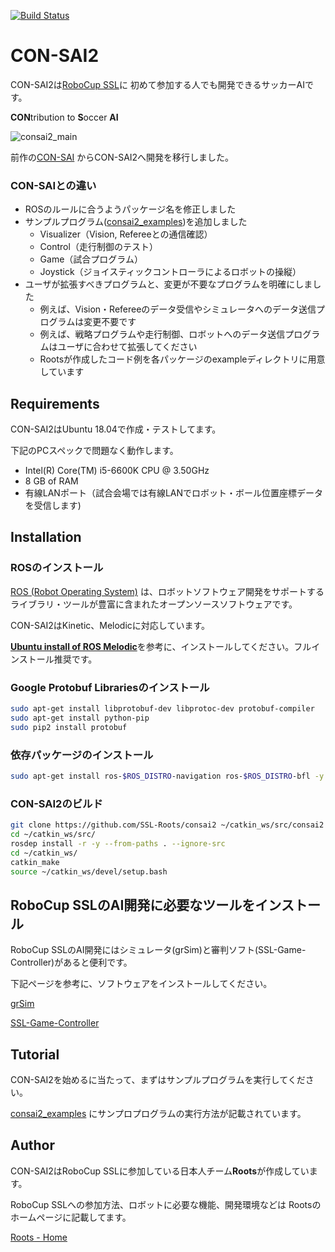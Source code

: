 [![Build Status](https://travis-ci.org/SSL-Roots/consai2.svg?branch=master)](https://travis-ci.org/SSL-Roots/consai2)

# CON-SAI2

CON-SAI2は[RoboCup SSL](https://ssl.robocup.org/)に
初めて参加する人でも開発できるサッカーAIです。

**CON**tribution to **S**occer **AI**

![consai2_main](https://github.com/SSL-Roots/consai2/blob/images/images/consai2_main.png "consai2_main")

前作の[CON-SAI](https://github.com/SSL-Roots/CON-SAI)
からCON-SAI2へ開発を移行しました。

### CON-SAIとの違い

- ROSのルールに合うようパッケージ名を修正しました
- サンプルプログラム([consai2_examples](https://github.com/SSL-Roots/consai2/tree/master/consai2_examples))を追加しました
  - Visualizer（Vision, Refereeとの通信確認）
  - Control（走行制御のテスト）
  - Game（試合プログラム）
  - Joystick（ジョイスティックコントローラによるロボットの操縦）
- ユーザが拡張すべきプログラムと、変更が不要なプログラムを明確にしました
  - 例えば、Vision・Refereeのデータ受信やシミュレータへのデータ送信プログラムは変更不要です
  - 例えば、戦略プログラムや走行制御、ロボットへのデータ送信プログラムはユーザに合わせて拡張してください
  - Rootsが作成したコード例を各パッケージのexampleディレクトリに用意しています

## Requirements
CON-SAI2はUbuntu 18.04で作成・テストしてます。

下記のPCスペックで問題なく動作します。
- Intel(R) Core(TM) i5-6600K CPU @ 3.50GHz
- 8 GB of RAM
- 有線LANポート（試合会場では有線LANでロボット・ボール位置座標データを受信します)

## Installation

### ROSのインストール
[ROS (Robot Operating System)](http://wiki.ros.org/ja)
は、ロボットソフトウェア開発をサポートする
ライブラリ・ツールが豊富に含まれたオープンソースソフトウェアです。

CON-SAI2はKinetic、Melodicに対応しています。

[**Ubuntu install of ROS Melodic**](
http://wiki.ros.org/melodic/Installation/Ubuntu
)を参考に、インストールしてください。フルインストール推奨です。


### Google Protobuf Librariesのインストール

```zsh
sudo apt-get install libprotobuf-dev libprotoc-dev protobuf-compiler
sudo apt-get install python-pip
sudo pip2 install protobuf
```

### 依存パッケージのインストール
```zsh
sudo apt-get install ros-$ROS_DISTRO-navigation ros-$ROS_DISTRO-bfl -y
```

### CON-SAI2のビルド

```zsh
git clone https://github.com/SSL-Roots/consai2 ~/catkin_ws/src/consai2
cd ~/catkin_ws/src/
rosdep install -r -y --from-paths . --ignore-src
cd ~/catkin_ws/
catkin_make
source ~/catkin_ws/devel/setup.bash
```

## RoboCup SSLのAI開発に必要なツールをインストール

RoboCup SSLのAI開発にはシミュレータ(grSim)と審判ソフト(SSL-Game-Controller)があると便利です。

下記ページを参考に、ソフトウェアをインストールしてください。

[grSim](https://github.com/RoboCup-SSL/grSim)

[SSL-Game-Controller](https://github.com/RoboCup-SSL/ssl-game-controller)

## Tutorial

CON-SAI2を始めるに当たって、まずはサンプルプログラムを実行してください。

[consai2_examples](https://github.com/SSL-Roots/consai2/tree/master/consai2_examples)
にサンプロプログラムの実行方法が記載されています。

## Author

CON-SAI2はRoboCup SSLに参加している日本人チーム**Roots**が作成しています。

RoboCup SSLへの参加方法、ロボットに必要な機能、開発環境などは
Rootsのホームページに記載してます。

[Roots - Home](https://github.com/SSL-Roots/Roots_home/wiki)
